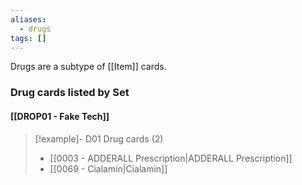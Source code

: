 ```yaml
---
aliases:
  - drugs
tags: []
---
```

Drugs are a subtype of [[Item]] cards.


### Drug cards listed by Set

#### [[DROP01 - Fake Tech]]  

> [!example]- D01 Drug cards (2)
>  - [[0003 - ADDERALL Prescription|ADDERALL Prescription]]
>  - [[0069 - Cialamin|Cialamin]]

